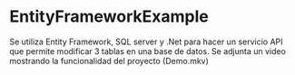 # EntityFrameworkExample
Se utiliza Entity Framework, SQL server y .Net para hacer un servicio API que permite modificar 3 tablas en una base de datos.
Se adjunta un video mostrando la funcionalidad del proyecto (Demo.mkv)
